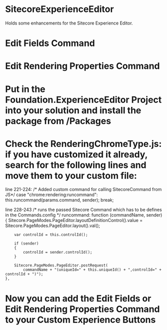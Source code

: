 # SitecoreExperienceEditor
Holds some enhancements for the Sitecore Experience Editor.

# Edit Fields Command 
# Edit Rendering Properties Command

# Put in the Foundation.ExperienceEditor Project into your solution and install the package from /Packages

# Check the RenderingChromeType.js: if you have customized it already, search for the following lines and move them to your custom file: 

line 221-224: 
  /* Added custom command for calling SitecoreCommand from JS*/
  case "chrome:rendering:runcommand":
  this.runcommand(params.command, sender);
  break;

line 228-243
    /* runs the passed Sitecore Command which has to be defines in the Commands.config */
    runcommand: function (commandName, sender)
    {
        Sitecore.PageModes.PageEditor.layoutDefinitionControl().value =
            Sitecore.PageModes.PageEditor.layout().val();

        var controlId = this.controlId();

        if (sender)
        {
            controlId = sender.controlId();
        }

        Sitecore.PageModes.PageEditor.postRequest(
            commandName + "(uniqueId=" + this.uniqueId() + ",controlId=" + controlId + ")");
    },

# Now you can add the Edit Fields or Edit Rendering Properties Command to your Custom Experience Buttons
